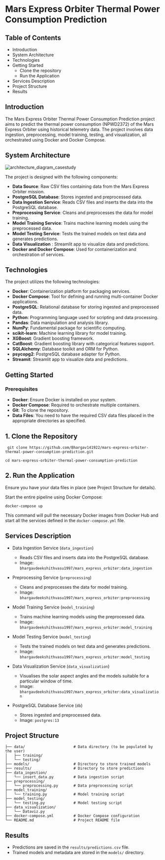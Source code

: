 # Mars Express Orbiter Thermal Power Consumption Prediction

## Table of Contents

* Introduction
* System Architecture
* Technologies
* Getting Started
    * Clone the repository
    * Run the Application
* Services Description
* Project Structure
* Results

## Introduction

The Mars Express Orbiter Thermal Power Consumption Prediction project aims to predict the thermal power consumption (NPWD2372) of the Mars Express Orbiter using historical telemetry data. The project involves data ingestion, preprocessing, model training, testing, and visualization, all orchestrated using Docker and Docker Compose.

## System Architecture
![architecture_diagram_casestudy](https://github.com/user-attachments/assets/2a16de0e-1299-43a5-aba8-e09585d61214)

The project is designed with the following components:

* **Data Source**: Raw CSV files containing data from the Mars Express Orbiter mission.
* **PostgreSQL Database**: Stores ingested and preprocessed data.
* **Data Ingestion Service**: Reads CSV files and inserts the data into the PostgreSQL database.
* **Preprocessing Service**: Cleans and preprocesses the data for model training.
* **Model Training Service**: Trains machine learning models using the preprocessed data.
* **Model Testing Service**: Tests the trained models on test data and generates predictions.
* **Data Visualization** : Streamlit app to visualize data and predictions.
* **Docker and Docker Compose**: Used for containerization and orchestration of services.

## Technologies
The project utilizes the following technologies:

* **Docker**: Containerization platform for packaging services.
* **Docker Compose**: Tool for defining and running multi-container Docker applications.
* **PostgreSQL**: Relational database for storing ingested and preprocessed data.
* **Python**: Programming language used for scripting and data processing.
* **Pandas**: Data manipulation and analysis library.
* **NumPy**: Fundamental package for scientific computing.
* **scikit-learn**: Machine learning library for model training.
* **XGBoost**: Gradient boosting framework.
* **CatBoost**: Gradient boosting library with categorical features support.
* **SQLAlchemy**: Database toolkit and ORM for Python.
* **psycopg2**: PostgreSQL database adapter for Python.
* **Streamit**: Streamlit app to visualize data and predictions.

## Getting Started
### Prerequisites
* **Docker**: Ensure Docker is installed on your system.
* **Docker Compose**: Required to orchestrate multiple containers.
* **Git**: To clone the repository.
* **Data Files**: You need to have the required CSV data files placed in the appropriate directories as specified.

## 1. Clone the Repository

``` git clone https://github.com/Bhargav141922/mars-express-orbiter-thermal-power-consumption-prediction.git```

```cd mars-express-orbiter-thermal-power-consumption-prediction ```

## 2. Run the Application
Ensure you have your data files in place (see Project Structure for details).

Start the entire pipeline using Docker Compose:

```docker-compose up```

This command will pull the necessary Docker images from Docker Hub and start all the services defined in the ```docker-compose.yml``` file.

## Services Description
* Data Ingestion Service (```data_ingestion```)

    * Reads CSV files and inserts data into the PostgreSQL database.
    * Image: ```bhargavdeekshithvasu1997/mars_express_orbiter:data_ingestion```
* Preprocessing Service (```preprocessing```)

    * Cleans and preprocesses the data for model training.
    * Image: ```bhargavdeekshithvasu1997/mars_express_orbiter:preprocessing```
* Model Training Service (```model_training```)

    * Trains machine learning models using the preprocessed data.
    * Image: ```bhargavdeekshithvasu1997/mars_express_orbiter:model_training```
* Model Testing Service (```model_testing```)

    * Tests the trained models on test data and generates predictions.
    * Image: ```bhargavdeekshithvasu1997/mars_express_orbiter:model_testing```
* Data Visualization Service (```data_visualization```)
    * Visualises the solar aspect angles and the models suitable for a particular window of time.
    * Image: ```bhargavdeekshithvasu1997/mars_express_orbiter:data_visualization```
* PostgreSQL Database Service (```db```)

    * Stores ingested and preprocessed data.
    * Image: ```postgres:13```

## Project Structure

```
├── data/                      # Data directory (to be populated by the user)
│   ├── training/
│   └── testing/
├── models/                    # Directory to store trained models
├── results/                   # Directory to store predictions
├── data_ingestion/
│   └── insert_data.py         # Data ingestion script
├── preprocessing/
│   └── preprocessing.py       # Data preprocessing script
├── model_training/
│   └── training.py            # Model training script
├── model_testing/
│   └── testing.py             # Model testing script
├── data_visualization/
│   └── Dataviz.py 
├── docker-compose.yml         # Docker Compose configuration
└── README.md                  # Project README file
```

## Results

* Predictions are saved in the ```results/predictions.csv``` file.
* Trained models and metadata are stored in the ```models/``` directory.
